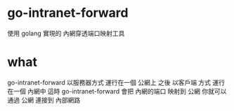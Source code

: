 # go-intranet-forward
使用 golang 實現的 內網穿透端口映射工具

# what
go-intranet-forward 以服務器方式 運行在一個 公網上 之後 以客戶端 方式 運行在一個 內網中 這時 go-intranet-forward 會把 內網的端口 映射到 公網 你就可以 通過 公網 連接到 內部網路 

